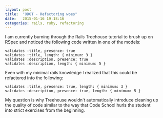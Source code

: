 ```yaml
---
layout: post
title:  "ODOT - Refactoring woes"
date:   2015-01-16 19:18:16
categories: rails, ruby, refactoring
---
```


I am currently burning through the Rails Treehouse tutorial to brush up on RSpec and noticed the following code written in one of the models:

	validates :title, presence: true
	validates :title, length: { minimum: 3 }
	validates :description, presence: true
	validates :description, length: { minimum: 5 }

Even with my minimal rails knowledge I realized that this could be refactored into the following:

	validates :title, presence: true, length: { minimum: 3 }
	validates :description, presence: true, length: { minimum: 5 }

My question is why Treehouse wouldn't automatically introduce cleaning up the quality of code similar to the way that Code School hurls the student into strict exercises from the beginning.